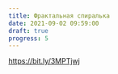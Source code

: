 ```yaml
---
title: Фрактальная спиралька
date: 2021-09-02 09:59:00
draft: true
progress: 5
---
```

https://bit.ly/3MPTjwj